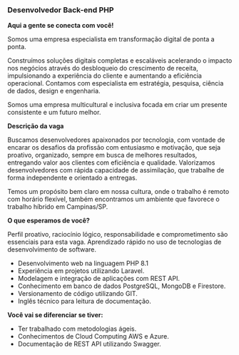 ### Desenvolvedor Back-end PHP

**Aqui a gente se conecta com você!**

Somos uma empresa especialista em transformação digital de ponta a ponta.

Construímos soluções digitais completas e escaláveis acelerando o impacto nos negócios através do desbloqueio do crescimento de receita, impulsionando a experiência do cliente e aumentando a eficiência operacional.
Contamos com especialista em estratégia, pesquisa, ciência de dados, design e engenharia.

Somos uma empresa multicultural e inclusiva focada em criar um presente consistente e um futuro melhor.

**Descrição da vaga**

Buscamos desenvolvedores apaixonados por tecnologia, com vontade de encarar os desafios da profissão com entusiasmo e motivação, que seja proativo, organizado, sempre em busca de melhores resultados, entregando valor aos clientes com eficiência e qualidade. Valorizamos desenvolvedores com rápida capacidade de assimilação, que trabalhe de forma independente e orientado a entregas.

Temos um propósito bem claro em nossa cultura, onde o trabalho é remoto com horário flexível, também encontramos um ambiente que favorece o trabalho híbrido em Campinas/SP.

**O que esperamos de você?**

Perfil proativo, raciocínio lógico, responsabilidade e comprometimento são essenciais para esta vaga. Aprendizado rápido no uso de tecnologias de desenvolvimento de software.

- Desenvolvimento web na linguagem PHP 8.1
- Experiência em projetos utilizando Laravel.
- Modelagem e integração de aplicações com REST API.
- Conhecimento em banco de dados PostgreSQL, MongoDB e Firestore.
- Versionamento de código utilizando GIT.
- Inglês técnico para leitura de documentação.

**Você vai se diferenciar se tiver:**

- Ter trabalhado com metodologias ágeis.
- Conhecimentos de Cloud Computing AWS e Azure.
- Documentação de REST API utilizando Swagger.
